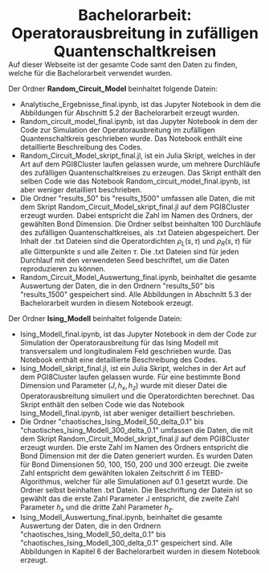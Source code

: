 <h1 style="font-weight:bold; text-align: center; margin: 0px; font-size: 30px; padding:0px;">Bachelorarbeit: Operatorausbreitung in zufälligen Quantenschaltkreisen</h1>
Auf dieser Webseite ist der gesamte Code samt den Daten zu finden, welche für die Bachelorarbeit verwendet wurden.

Der Ordner **Random_Circuit_Model** beinhaltet folgende Datein:
- Analytische_Ergebnisse_final.ipynb, ist das Jupyter Notebook in dem die Abbildungen für Abschnitt 5.2 der Bachelorarbeit erzeugt wurden.
- Random_circuit_model_final.ipynb, ist das Jupyter Notebook in dem der Code zur Simulation der Operatorausbreitung im zufälligen Quantenschaltkreis geschrieben wurde. Das Notebook enthält eine detaillierte Beschreibung des Codes.
- Random_Circuit_Model_skript_final.jl, ist ein Julia Skript, welches in der Art auf dem PGI8Cluster laufen gelassen wurde, um mehrere Durchläufe des zufälligen Quantenschaltkreises zu erzeugen. Das Skript enthält den selben Code wie das Notebook Random_circuit_model_final.ipynb, ist aber weniger detailliert beschrieben.
- Die Ordner "results_50" bis "results_1500" umfassen alle Daten, die mit dem Skript Random_Circuit_Model_skript_final.jl auf dem PGI8Cluster erzeugt wurden. Dabei entspricht die Zahl im Namen des Ordners, der gewählten Bond Dimension. Die Ordner selbst beinhalten 100 Durchläufe des zufälligen Quantenschaltkreises, als .txt Dateien abgespeichert. Der Inhalt der .txt Dateien sind die Operatordichten $\rho_{L}(s,\tau)$ und $\rho_{R}(s,\tau)$ für alle Gitterpunkte $s$ und alle Zeiten $\tau$. Die .txt Dateien sind für jeden Durchlauf mit den verwendeten Seed beschriftet, um die Daten reproduzieren zu können.
- Random_Circuit_Model_Auswertung_final.ipynb, beinhaltet die gesamte Auswertung der Daten, die in den Ordnern "results_50" bis "results_1500" gespeichert sind. Alle Abbildungen in Abschnitt 5.3 der Bachelorarbeit wurden in diesem Notebook erzeugt.

Der Ordner **Ising_Modell** beinhaltet folgende Datein:
- Ising_Modell_final.ipynb, ist das Jupyter Notebook in dem der Code zur Simulation der Operatorausbreitung für das Ising Modell mit transversalem und longitudinalem Feld geschrieben wurde. Das Notebook enthält eine detaillierte Beschreibung des Codes.
- Ising_Modell_skript_final.jl, ist ein Julia Skript, welches in der Art auf dem PGI8Cluster laufen gelassen wurde. Für eine bestimmte Bond Dimension und Parameter $(J,h_{x},h_{z})$ wurde mit dieser Datei die Operatorausbreitung simuliert und die Operatordichten berechnet. Das Skript enthält den selben Code wie das Notebook Ising_Modell_final.ipynb, ist aber weniger detailliert beschrieben.
- Die Ordner "chaotisches_Ising_Modell_50_delta_0.1" bis "chaotisches_Ising_Modell_300_delta_0.1" umfassen die Daten, die mit dem Skript Random_Circuit_Model_skript_final.jl auf dem PGI8Cluster erzeugt wurden. Die erste Zahl im Namen des Ordners entspricht die Bond Dimension mit der die Daten generiert wurden. Es wurden Daten für Bond Dimensionen 50, 100, 150, 200 und 300 erzeugt. Die zweite Zahl entspricht dem gewählten lokalen Zeitschritt $\delta$ im TEBD-Algorithmus, welcher für alle Simulationen auf $0.1$ gesetzt wurde. Die Ordner selbst beinhalten .txt Datein. Die Beschriftung der Datein ist so gewählt das die erste Zahl Parameter J entspricht, die zweite Zahl Parameter $h_{x}$ und die dritte Zahl Parameter $h_{z}$.
- Ising_Modell_Auswertung_final.ipynb, beinhaltet die gesamte Auswertung der Daten, die in den Ordnern "chaotisches_Ising_Modell_50_delta_0.1" bis "chaotisches_Ising_Modell_300_delta_0.1" gespeichert sind. Alle Abbildungen in Kapitel 6 der Bachelorarbeit wurden in diesem Notebook erzeugt.

